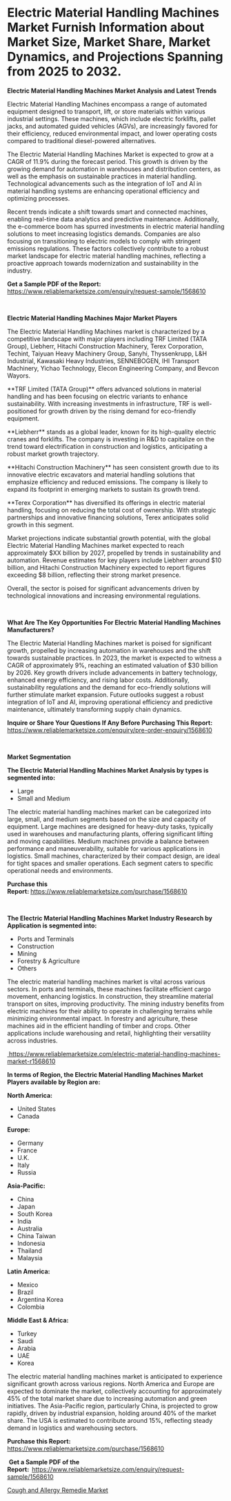 <p><h1>Electric Material Handling Machines Market Furnish Information about Market Size, Market Share, Market Dynamics, and Projections Spanning from 2025 to 2032.</h1></p><p><strong>Electric Material Handling Machines Market Analysis and Latest Trends</strong></p>
<p><p>Electric Material Handling Machines encompass a range of automated equipment designed to transport, lift, or store materials within various industrial settings. These machines, which include electric forklifts, pallet jacks, and automated guided vehicles (AGVs), are increasingly favored for their efficiency, reduced environmental impact, and lower operating costs compared to traditional diesel-powered alternatives.</p><p>The Electric Material Handling Machines Market is expected to grow at a CAGR of 11.9% during the forecast period. This growth is driven by the growing demand for automation in warehouses and distribution centers, as well as the emphasis on sustainable practices in material handling. Technological advancements such as the integration of IoT and AI in material handling systems are enhancing operational efficiency and optimizing processes.</p><p>Recent trends indicate a shift towards smart and connected machines, enabling real-time data analytics and predictive maintenance. Additionally, the e-commerce boom has spurred investments in electric material handling solutions to meet increasing logistics demands. Companies are also focusing on transitioning to electric models to comply with stringent emissions regulations. These factors collectively contribute to a robust market landscape for electric material handling machines, reflecting a proactive approach towards modernization and sustainability in the industry.</p></p>
<p><strong>Get a Sample PDF of the Report:&nbsp;</strong> <a href="https://www.reliablemarketsize.com/enquiry/request-sample/1568610?utm_campaign=2941&utm_medium=2&utm_source=Github&utm_content=ia&utm_term=25032025&utm_id=electric-material-handling-machines">https://www.reliablemarketsize.com/enquiry/request-sample/1568610</a></p>
<p>&nbsp;</p>
<p><strong>Electric Material Handling Machines Major Market Players</strong></p>
<p><p>The Electric Material Handling Machines market is characterized by a competitive landscape with major players including TRF Limited (TATA Group), Liebherr, Hitachi Construction Machinery, Terex Corporation, Techint, Taiyuan Heavy Machinery Group, Sanyhi, Thyssenkrupp, L&H Industrial, Kawasaki Heavy Industries, SENNEBOGEN, IHI Transport Machinery, Yichao Technology, Elecon Engineering Company, and Bevcon Wayors. </p><p>**TRF Limited (TATA Group)** offers advanced solutions in material handling and has been focusing on electric variants to enhance sustainability. With increasing investments in infrastructure, TRF is well-positioned for growth driven by the rising demand for eco-friendly equipment. </p><p>**Liebherr** stands as a global leader, known for its high-quality electric cranes and forklifts. The company is investing in R&D to capitalize on the trend toward electrification in construction and logistics, anticipating a robust market growth trajectory.</p><p>**Hitachi Construction Machinery** has seen consistent growth due to its innovative electric excavators and material handling solutions that emphasize efficiency and reduced emissions. The company is likely to expand its footprint in emerging markets to sustain its growth trend.</p><p>**Terex Corporation** has diversified its offerings in electric material handling, focusing on reducing the total cost of ownership. With strategic partnerships and innovative financing solutions, Terex anticipates solid growth in this segment.</p><p>Market projections indicate substantial growth potential, with the global Electric Material Handling Machines market expected to reach approximately $XX billion by 2027, propelled by trends in sustainability and automation. Revenue estimates for key players include Liebherr around $10 billion, and Hitachi Construction Machinery expected to report figures exceeding $8 billion, reflecting their strong market presence. </p><p>Overall, the sector is poised for significant advancements driven by technological innovations and increasing environmental regulations.</p></p>
<p>&nbsp;</p>
<p><strong>What Are The Key Opportunities For Electric Material Handling Machines Manufacturers?</strong></p>
<p><p>The Electric Material Handling Machines market is poised for significant growth, propelled by increasing automation in warehouses and the shift towards sustainable practices. In 2023, the market is expected to witness a CAGR of approximately 9%, reaching an estimated valuation of $30 billion by 2026. Key growth drivers include advancements in battery technology, enhanced energy efficiency, and rising labor costs. Additionally, sustainability regulations and the demand for eco-friendly solutions will further stimulate market expansion. Future outlooks suggest a robust integration of IoT and AI, improving operational efficiency and predictive maintenance, ultimately transforming supply chain dynamics.</p></p>
<p><strong>Inquire or Share Your Questions If Any Before Purchasing This Report:</strong> <a href="https://www.reliablemarketsize.com/enquiry/pre-order-enquiry/1568610?utm_campaign=2941&utm_medium=2&utm_source=Github&utm_content=ia&utm_term=25032025&utm_id=electric-material-handling-machines">https://www.reliablemarketsize.com/enquiry/pre-order-enquiry/1568610</a></p>
<p>&nbsp;</p>
<p><strong>Market Segmentation</strong></p>
<p><strong>The Electric Material Handling Machines Market Analysis by types is segmented into:</strong></p>
<p><ul><li>Large</li><li>Small and Medium</li></ul></p>
<p><p>The electric material handling machines market can be categorized into large, small, and medium segments based on the size and capacity of equipment. Large machines are designed for heavy-duty tasks, typically used in warehouses and manufacturing plants, offering significant lifting and moving capabilities. Medium machines provide a balance between performance and maneuverability, suitable for various applications in logistics. Small machines, characterized by their compact design, are ideal for tight spaces and smaller operations. Each segment caters to specific operational needs and environments. </p></p>
<p><strong>Purchase this Report:&nbsp;</strong><a href="https://www.reliablemarketsize.com/purchase/1568610?utm_campaign=2941&utm_medium=2&utm_source=Github&utm_content=ia&utm_term=25032025&utm_id=electric-material-handling-machines">https://www.reliablemarketsize.com/purchase/1568610</a></p>
<p>&nbsp;</p>
<p><strong>The Electric Material Handling Machines Market Industry Research by Application is segmented into:</strong></p>
<p><ul><li>Ports and Terminals</li><li>Construction</li><li>Mining</li><li>Forestry & Agriculture</li><li>Others</li></ul></p>
<p><p>The electric material handling machines market is vital across various sectors. In ports and terminals, these machines facilitate efficient cargo movement, enhancing logistics. In construction, they streamline material transport on sites, improving productivity. The mining industry benefits from electric machines for their ability to operate in challenging terrains while minimizing environmental impact. In forestry and agriculture, these machines aid in the efficient handling of timber and crops. Other applications include warehousing and retail, highlighting their versatility across industries.</p></p>
<p><a href="https://www.reliablemarketsize.com/electric-material-handling-machines-market-r1568610?utm_campaign=2941&utm_medium=2&utm_source=Github&utm_content=ia&utm_term=25032025&utm_id=electric-material-handling-machines">&nbsp;https://www.reliablemarketsize.com/electric-material-handling-machines-market-r1568610</a></p>
<p><strong>In terms of Region, the Electric Material Handling Machines Market Players available by Region are:</strong></p>
<p>
    <p> <strong> North America: </strong>
        <ul>
            <li>United States</li>
            <li>Canada</li>
        </ul>
        </p> 
    <p> <strong> Europe: </strong>
        <ul>
            <li>Germany</li>
            <li>France</li>
            <li>U.K.</li>
            <li>Italy</li>
            <li>Russia</li>
        </ul>
        </p> 
    <p> <strong> Asia-Pacific: </strong>
        <ul>
            <li>China</li>
            <li>Japan</li>
            <li>South Korea</li>
            <li>India</li>
            <li>Australia</li>
            <li>China Taiwan</li>
            <li>Indonesia</li>
            <li>Thailand</li>
            <li>Malaysia</li>
        </ul>
        </p> 
    <p> <strong> Latin America: </strong>
        <ul>
            <li>Mexico</li>
            <li>Brazil</li>
            <li>Argentina Korea</li>
            <li>Colombia</li>
        </ul>
        </p> 
    <p> <strong> Middle East & Africa: </strong>
        <ul>
            <li>Turkey</li>
            <li>Saudi</li>
            <li>Arabia</li>
            <li>UAE</li>
            <li>Korea</li>
        </ul>
    </p>
    </p>
<p><p>The electric material handling machines market is anticipated to experience significant growth across various regions. North America and Europe are expected to dominate the market, collectively accounting for approximately 45% of the total market share due to increasing automation and green initiatives. The Asia-Pacific region, particularly China, is projected to grow rapidly, driven by industrial expansion, holding around 40% of the market share. The USA is estimated to contribute around 15%, reflecting steady demand in logistics and warehousing sectors.</p></p>
<p><strong>Purchase this Report: </strong><a href="https://www.reliablemarketsize.com/purchase/1568610?utm_campaign=2941&utm_medium=2&utm_source=Github&utm_content=ia&utm_term=25032025&utm_id=electric-material-handling-machines">https://www.reliablemarketsize.com/purchase/1568610</a></p>
<p>&nbsp;<strong>Get a Sample PDF of the Report:&nbsp;&nbsp;</strong><a href="https://www.reliablemarketsize.com/enquiry/request-sample/1568610?utm_campaign=2941&utm_medium=2&utm_source=Github&utm_content=ia&utm_term=25032025&utm_id=electric-material-handling-machines">https://www.reliablemarketsize.com/enquiry/request-sample/1568610</a></p>
<p><strong></strong></p>
<p><p><a href="https://github.com/signallaikun/Market-Research-Report-List-1/blob/main/cough-and-allergy-remedie-market.md?utm_campaign=2941&utm_medium=2&utm_source=Github&utm_content=ia&utm_term=25032025&utm_id=electric-material-handling-machines">Cough and Allergy Remedie Market</a></p></p>